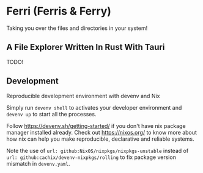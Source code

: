 # Ferri (Ferris & Ferry)
Taking you over the files and directories in your system!

## A File Explorer Written In Rust With Tauri
TODO!

## Development
Reproducible development environment with devenv and Nix

Simply run `devenv shell` to activates your developer environment and `devenv up` to start all the processes.

Follow https://devenv.sh/getting-started/ if you don't have nix package manager installed already.
Check out https://nixos.org/ to know more about how nix can help you make reproducible, declarative and reliable systems.

Note the use of `url: github:NixOS/nixpkgs/nixpkgs-unstable` instead of `url: github:cachix/devenv-nixpkgs/rolling` to fix package version mismatch in `devenv.yaml`.
